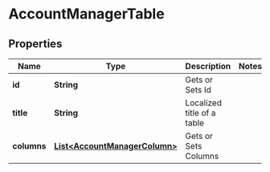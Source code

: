
# AccountManagerTable

## Properties
Name | Type | Description | Notes
------------ | ------------- | ------------- | -------------
**id** | **String** | Gets or Sets Id | 
**title** | **String** | Localized title of a table | 
**columns** | [**List&lt;AccountManagerColumn&gt;**](AccountManagerColumn.md) | Gets or Sets Columns | 



